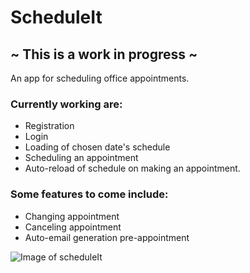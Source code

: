 # ScheduleIt
## ~ This is a work in progress ~

An app for scheduling office appointments.

### Currently working are:
* Registration
* Login
* Loading of chosen date's schedule
* Scheduling an appointment
* Auto-reload of schedule on making an appointment.

### Some features to come include:
* Changing appointment
* Canceling appointment
* Auto-email generation pre-appointment

![Image of scheduleIt](http://www.redfrench.net/img/scheduleIt.png)
